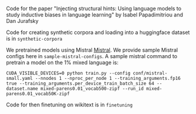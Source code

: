 Code for the paper "Injecting structural hints: Using language models to study inductive biases in language learning" by Isabel Papadimitriou and Dan Jurafsky

Code for creating synthetic corpora and loading into a huggingface dataset is in `synthetic-corpora`

We pretrained models using Mistral [Mistral](https://github.com/stanford-crfm/mistral/tree/main/conf). We provide sample Mistral configs here in `sample-mistral-configs`. A sample mistral command to pretrain a model on the 1% mixed language is:

`CUDA_VISIBLE_DEVICES=0 python train.py --config conf/mistral-small.yaml --nnodes 1 --nproc_per_node 1 --training_arguments.fp16 true --training_arguments.per_device_train_batch_size 64 --dataset.name mixed-parens0.01_vocab500-zipf --run_id mixed-parens0.01_vocab50K-zipf`

Code for then finetuning on wikitext is in `finetuning`


